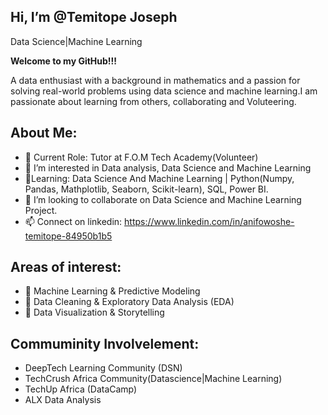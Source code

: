 ## Hi, I’m @Temitope Joseph
Data Science|Machine Learning 

**Welcome to my GitHub!!!**

A data enthusiast with a background in mathematics and a passion for solving real-world problems using data science and machine learning.I am passionate about learning from others, collaborating and Voluteering. 

## About Me:

- 🔭 Current Role: Tutor at F.O.M Tech Academy(Volunteer)
- 👀 I’m interested in Data analysis, Data Science and Machine Learning
- 🌱Learning: Data Science And Machine Learning | Python(Numpy, Pandas, Mathplotlib, Seaborn, Scikit-learn), SQL, Power BI. 
- 💞️ I’m looking to collaborate on Data Science and Machine Learning Project. 
- 📫 Connect on linkedin:  https://www.linkedin.com/in/anifowoshe-temitope-84950b1b5

## Areas of interest:

- 🧠 Machine Learning & Predictive Modeling
- 🧠 Data Cleaning & Exploratory Data Analysis (EDA)
- 🧠 Data Visualization & Storytelling

## Commuminity Involvelement:

- DeepTech Learning Community (DSN)
- TechCrush Africa Community(Datascience|Machine Learning)
- TechUp Africa (DataCamp)
- ALX Data Analysis
  

<!---
TemitopeJoseph/TemitopeJoseph is a ✨ special ✨ responsible and hardworking professional because its `README.md` (this file) appears on your GitHub profile.
You can click the Preview link to take a look at your changes.
--->
